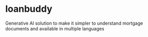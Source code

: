 # loanbuddy
Generative AI solution to make it simpler to understand mortgage documents and available in multiple languages
